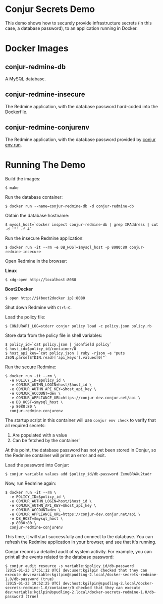 # Conjur Secrets Demo

This demo shows how to securely provide infrastructure secrets (in this case, a database password), 
to an application running in Docker. 

# Docker Images

## conjur-redmine-db

A MySQL database. 

## conjur-redmine-insecure

The Redmine application, with the database password hard-coded into the Dockerfile.

## conjur-redmine-conjurenv

The Redmine application, with the database password provided by [conjur env run](http://developer.conjur.net/reference/tools/conjurenv/run.html).

# Running The Demo

Build the images:

    $ make

Run the database container:

    $ docker run --name=conjur-redmine-db -d conjur-redmine-db

Obtain the database hostname:

    $ mysql_host=`docker inspect conjur-redmine-db | grep IPAddress | cut -d '"' -f 4`

Run the insecure Redmine application:

    $ docker run -it --rm -e DB_HOST=$mysql_host -p 8080:80 conjur-redmine-insecure
    
Open Redmine in the browser:

**Linux**

    $ xdg-open http://localhost:8080

**Boot2Docker**

    $ open http://$(boot2docker ip):8080

Shut down Redmine with `Ctrl-C`.

Load the policy file:

    $ CONJURAPI_LOG=stderr conjur policy load -c policy.json policy.rb
    
Store data from the policy file in shell variables:

    $ policy_id=`cat policy.json | jsonfield policy`
    $ host_id=$policy_id/container/0
    $ host_api_key=`cat policy.json | ruby -rjson -e "puts JSON.parse(STDIN.read)['api_keys'].values[0]"`
    
Run the secure Redmine:

    $ docker run -it --rm \
      -e POLICY_ID=$policy_id \
      -e CONJUR_AUTHN_LOGIN=host/$host_id \
      -e CONJUR_AUTHN_API_KEY=$host_api_key \
      -e CONJUR_ACCOUNT=dev \
      -e CONJUR_APPLIANCE_URL=https://conjur-dev.conjur.net/api \
      -e DB_HOST=$mysql_host \
      -p 8080:80 \
      conjur-redmine-conjurenv

The startup script in this container will use `conjur env check` to verify that all required secrets:

1) Are populated with a value
2) Can be fetched by the container`

At this point, the database password has not yet been stored in Conjur, so the Redmine container will print
an error and exit.

Load the password into Conjur:

    $ conjur variable values add $policy_id/db-password ZemuBRAXu2tadr

Now, run Redmine again:

    $ docker run -it --rm \
      -e POLICY_ID=$policy_id \
      -e CONJUR_AUTHN_LOGIN=host/$host_id \
      -e CONJUR_AUTHN_API_KEY=$host_api_key \
      -e CONJUR_ACCOUNT=dev \
      -e CONJUR_APPLIANCE_URL=https://conjur-dev.conjur.net/api \
      -e DB_HOST=$mysql_host \
      -p 8080:80 \
      conjur-redmine-conjurenv

This time, it will start successfully and connect to the database. You can refresh the Redmine
application in your browser, and see that it's running.

Conjur records a detailed audit of system activity. For example, you can print all the events
related to the database password:

    $ conjur audit resource -s variable:$policy_id/db-password
    [2015-01-23 17:51:12 UTC] dev:user:kgilpin checked that they can execute dev:variable:kgilpin@spudling-2.local/docker-secrets-redmine-1.0/db-password (true)
    [2015-01-23 19:52:25 UTC] dev:host:kgilpin@spudling-2.local/docker-secrets-redmine-1.0/container/0 checked that they can execute dev:variable:kgilpin@spudling-2.local/docker-secrets-redmine-1.0/db-password (true)
